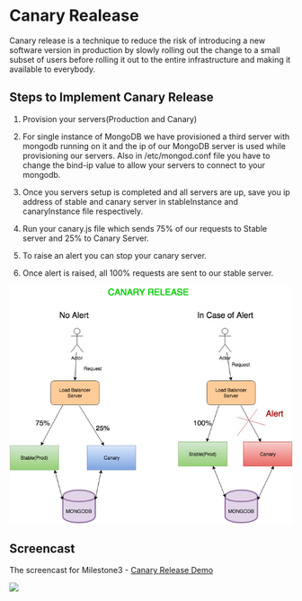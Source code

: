 # Canary Realease

Canary release is a technique to reduce the risk of introducing a new software version in production by slowly rolling out the change to a small subset of users before rolling it out to the entire infrastructure and making it available to everybody.


## Steps to Implement Canary Release

1. Provision your servers(Production and Canary)

2. For single instance of MongoDB we have provisioned a third server with mongodb running on it and the ip of our MongoDB server is used while provisioning our servers. Also in /etc/mongod.conf file you have to change the bind-ip value to allow your servers to connect to your mongodb.

3. Once you servers setup is completed and all servers are up, save you ip address of stable and canary server in stableInstance and canaryInstance file respectively. 

4. Run your canary.js file which sends 75% of our requests to Stable server and 25% to Canary Server.

5. To raise an alert you can stop your canary server.

5. Once alert is raised, all 100% requests are sent to our stable server.



![image](./Canary.png "Canary Release")



## Screencast
The screencast for Milestone3 - [Canary Release Demo](https://youtu.be/xv2Xlu7iNNs)




![](../tutorial-material/Canary-Release.gif)
